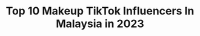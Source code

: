 ---
title: Top 10 Makeup TikTok Influencers In Malaysia in 2023
description: >-
  Find top makeup TikTok influencers in Malaysia in 2023. Most popular hashtags: #fyp #foryoupage #foryou #tiktokmalaysia.
platform: TikTok
hits: 20
text_top: Discover the most popular TikTok profiles on inBeat.
text_bottom: Our platform has 20 TikTok influencers like this in Malaysia for you to collaborate.
profiles:
  - username: "parameswaransivakumar"
    fullname: >-
      பரமேஸ்வரன் சிவகுமார்
    bio: >-
      You must do the things you think you cannot do. MAKEUP ARTIST
    location: "Malaysia"
    followers: 15200
    engagement: 2087
    commentsToLikes: 0.081958
    id: ckbf8g46xz14p0j23uy4sohla
    verified: false
    hashtags: "#parameswaransivakumar, #beurself, #makeupartist, #loveurself"
  - username: "cilibling"
    fullname: >-
      cilibling
    bio: >-
      🇭🇺 🇨🇳 in 🇨🇦 TORONTO
    location: "Malaysia"
    followers: 584200
    engagement: 1660
    commentsToLikes: 0.009669
    id: ckc8xir3rli1b0j23m8j9r712
    verified: false
    hashtags: "#fyp, #foryoupage, #myhobby, #foryou"
  - username: "jeon.hyunji"
    fullname: >-
      ceoofboring
    bio: >-
      •BTS fan’s account @anpanminnn🌈 If you are my schoolmates,please leave 🥰
    location: "Malaysia"
    followers: 19800
    engagement: 2356
    commentsToLikes: 0.018352
    id: ckbf8n9zaz7ni0j23cvwsj2pa
    verified: false
    hashtags: "#funny, #bts, #zoommyface, #fyp"
  - username: "misauroralee"
    fullname: >-
      Misauroralee
    bio: >-
      YANDERE Waifu ✨Psycho Online Girlfriend ✨
    location: "Malaysia"
    followers: 29800
    engagement: 1338
    commentsToLikes: 0.039725
    id: ckcp6baiid1gw0j2383zpaczo
    verified: false
    hashtags: "#foryoupage, #headdancechallenge, #fyp, #duet"
  - username: "alynnalwi"
    fullname: >-
      alynn@🌹T.G.F🌹
    bio: >-
      TQ FOR LIKE&FOLLOW💗 https://www.youtube.com/channel/UCTZG0ZBnsP59SGGn2hbf7Hg
    location: "Malaysia"
    followers: 15300
    engagement: 1151
    commentsToLikes: 0.038832
    id: ckbaghgcs8hjh0j23cagg4kbi
    verified: false
    hashtags: "#lipsync, #ttc02, #mokcik, #tiktokmalaysia"
  - username: "_meisien"
    fullname: >-
      steph
    bio: >-
      Photographer with probably way too many hobbies. IG/YouTube: @meisien
    location: "Malaysia"
    followers: 9695
    engagement: 697
    commentsToLikes: 0.064956
    id: cka68yptkqljr0i78wlqa30wn
    verified: false
    hashtags: "#tiktokmalaysia, #photographer, #fyp, #quarantine"
  - username: "75xiaosharon"
    fullname: >-
      SharonChai
    bio: >-
      大家好！我是Sharon小雪人 首支单曲《爱情魔法店》 工作接洽請聯繫+60125280060或email到talent@75insanity.com
    location: "Malaysia"
    followers: 103400
    engagement: 782
    commentsToLikes: 0.020545
    id: ckbqqnv1cbhs10j23t1nasiuy
    verified: false
    hashtags: "#positingeduet, #grabatinge, #mymakeup, #librarychallenge"
  - username: "naila_1414"
    fullname: >-
      ❤ Naila ❤️
    bio: >-
      Tiktok Influencer ✔️ Open Paid Review #mathahari #atmix#tyfcrew
    location: "Malaysia"
    followers: 187500
    engagement: 606
    commentsToLikes: 0.049681
    id: ckbbvesfcir0p0j239htduped
    verified: false
    hashtags: "#tiktoker, #tiktokers, #tiktokmalaysia, #fyp"
  - username: "erinmustaffa"
    fullname: >-
      erin.mustaffa
    bio: >-
      Just follow my ig @erin.mustaffa
    location: "Malaysia"
    followers: 57700
    engagement: 478
    commentsToLikes: 0.100466
    id: ckbky62b0u97d0j23ott922t6
    verified: false
    hashtags: "#foryoupage, #fyi, #foryou, #shouldbeme"
  - username: "bunsybarb"
    fullname: >-
      thesabrinamohd
    bio: >-
      🇲🇾 🇵🇰🇨🇳 Southeast Asian // 99 baby
    location: "Malaysia"
    followers: 154100
    engagement: 1235
    commentsToLikes: 0.009954
    id: cka0lxq01swly0i78i38f1lq2
    verified: false
    hashtags: "#corpsebride, #style, #hijab, #muslim"
---